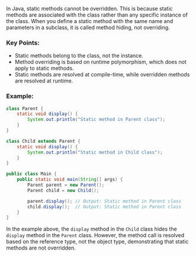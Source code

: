 In Java, static methods cannot be overridden. This is because static methods are associated with the class rather than any specific instance of the class. When you define a static method with the same name and parameters in a subclass, it is called method hiding, not overriding.

### Key Points:
- Static methods belong to the class, not the instance.
- Method overriding is based on runtime polymorphism, which does not apply to static methods.
- Static methods are resolved at compile-time, while overridden methods are resolved at runtime.

### Example:

```java
class Parent {
    static void display() {
        System.out.println("Static method in Parent class");
    }
}

class Child extends Parent {
    static void display() {
        System.out.println("Static method in Child class");
    }
}

public class Main {
    public static void main(String[] args) {
        Parent parent = new Parent();
        Parent child = new Child();

        parent.display(); // Output: Static method in Parent class
        child.display();  // Output: Static method in Parent class
    }
}
```

In the example above, the `display` method in the `Child` class hides the `display` method in the `Parent` class. However, the method call is resolved based on the reference type, not the object type, demonstrating that static methods are not overridden.

